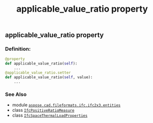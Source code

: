 ﻿---
title: applicable_value_ratio property
second_title: Aspose.CAD for Python via .NET API References
description: 
type: docs
weight: 30
url: /python-net/aspose.cad.fileformats.ifc.ifc2x3.entities/ifcspacethermalloadproperties/applicable_value_ratio/
is_root: false
---

## applicable_value_ratio property

### Definition:
```python
@property
def applicable_value_ratio(self):
    ...
@applicable_value_ratio.setter
def applicable_value_ratio(self, value):
    ...
```

### See Also
* module [`aspose.cad.fileformats.ifc.ifc2x3.entities`](../../)
* class [`IfcPositiveRatioMeasure`](/cad/python-net/aspose.cad.fileformats.ifc.ifc2x3.types/ifcpositiveratiomeasure)
* class [`IfcSpaceThermalLoadProperties`](/cad/python-net/aspose.cad.fileformats.ifc.ifc2x3.entities/ifcspacethermalloadproperties)
